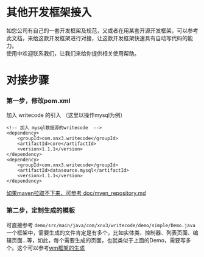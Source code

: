 # 其他开发框架接入
如您公司有自己的一套开发框架及规范，又或者在用某套开源开发框架，可以参考此文档，来给这款开发框架进行对接，让这款开发框架快速具有自动写代码的能力。  
使用中欢迎联系我们，让我们来给你提供相关使用帮助。  

# 对接步骤

### 第一步，修改pom.xml

加入 writecode 的引入 （这里以操作mysql为例）

````
<!-- 加入 mysql数据源的writecode  -->
<dependency>
	<groupId>com.xnx3.writecode</groupId>
	<artifactId>core</artifactId>
	<version>1.1.1</version>
</dependency>
<dependency>
	<groupId>com.xnx3.writecode</groupId>
	<artifactId>datasource.mysql</artifactId>
	<version>1.1.1</version>
</dependency>
````

[如果maven拉取不下来，可参考 doc/mven_repository.md](mven_repository.md)

### 第二步，定制生成的模板
可直接参考 ````demo/src/main/java/com/xnx3/writecode/demo/simple/Demo.java````   
一个框架中，需要生成的文件肯定是有多个，比如实体类、控制器、列表页面、编辑页面...等，如此，每个需要生成的页面，也就类似于上面的Demo，需要写多个。这个可以参考[wm框架的生成](https://gitee.com/mail_osc/writecode/blob/master/template-wm/src/main/java/com/xnx3/writecode/template/wm/Code.java)